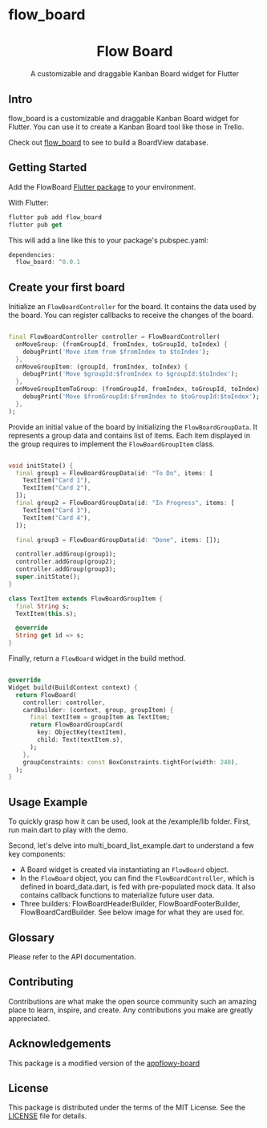 # flow_board

<h1 align="center"><b>Flow Board</b></h1>

<p align="center">A customizable and draggable Kanban Board widget for Flutter</p>

## Intro

flow_board is a customizable and draggable Kanban Board widget for Flutter.
You can use it to create a Kanban Board tool like those in Trello.

Check out [flow_board](https://github.com/zuhabul/flow_board) to see to build a BoardView database.

## Getting Started

Add the FlowBoard [Flutter package](https://docs.flutter.dev/development/packages-and-plugins/using-packages) to your environment.

With Flutter:

```dart
flutter pub add flow_board
flutter pub get
```

This will add a line like this to your package's pubspec.yaml:

```dart
dependencies:
  flow_board: ^0.0.1
```

## Create your first board

Initialize an `FlowBoardController` for the board. It contains the data used by the board. You can
register callbacks to receive the changes of the board.

```dart

final FlowBoardController controller = FlowBoardController(
  onMoveGroup: (fromGroupId, fromIndex, toGroupId, toIndex) {
    debugPrint('Move item from $fromIndex to $toIndex');
  },
  onMoveGroupItem: (groupId, fromIndex, toIndex) {
    debugPrint('Move $groupId:$fromIndex to $groupId:$toIndex');
  },
  onMoveGroupItemToGroup: (fromGroupId, fromIndex, toGroupId, toIndex) {
    debugPrint('Move $fromGroupId:$fromIndex to $toGroupId:$toIndex');
  },
);
```

Provide an initial value of the board by initializing the `FlowBoardGroupData`. It represents a group data and contains list of items. Each item displayed in the group requires to implement the `FlowBoardGroupItem` class.

```dart

void initState() {
  final group1 = FlowBoardGroupData(id: "To Do", items: [
    TextItem("Card 1"),
    TextItem("Card 2"),
  ]);
  final group2 = FlowBoardGroupData(id: "In Progress", items: [
    TextItem("Card 3"),
    TextItem("Card 4"),
  ]);

  final group3 = FlowBoardGroupData(id: "Done", items: []);

  controller.addGroup(group1);
  controller.addGroup(group2);
  controller.addGroup(group3);
  super.initState();
}

class TextItem extends FlowBoardGroupItem {
  final String s;
  TextItem(this.s);

  @override
  String get id => s;
}

```

Finally, return a `FlowBoard` widget in the build method.

```dart

@override
Widget build(BuildContext context) {
  return FlowBoard(
    controller: controller,
    cardBuilder: (context, group, groupItem) {
      final textItem = groupItem as TextItem;
      return FlowBoardGroupCard(
        key: ObjectKey(textItem),
        child: Text(textItem.s),
      );
    },
    groupConstraints: const BoxConstraints.tightFor(width: 240),
  );
}

```

## Usage Example

To quickly grasp how it can be used, look at the /example/lib folder.
First, run main.dart to play with the demo.

Second, let's delve into multi_board_list_example.dart to understand a few key components:

* A Board widget is created via instantiating an `FlowBoard` object.
* In the `FlowBoard` object, you can find the `FlowBoardController`, which is defined in board_data.dart, is fed with pre-populated mock data. It also contains callback functions to materialize future user data.
* Three builders: FlowBoardHeaderBuilder, FlowBoardFooterBuilder, FlowBoardCardBuilder. See below image for what they are used for.

## Glossary

Please refer to the API documentation.

## Contributing

Contributions are what make the open source community such an amazing place to learn, inspire, and create. Any contributions you make are greatly appreciated.

## Acknowledgements

This package is a modified version of the [appflowy-board
]([link-to-original-package](https://github.com/AppFlowy-IO/appflowy-board/blob/main/LICENSE))

## License

This package is distributed under the terms of the MIT License. See the [LICENSE](LICENSE) file for details.
